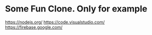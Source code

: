 # Some Fun Clone. Only for example


https://nodejs.org/
https://code.visualstudio.com/
https://firebase.google.com/